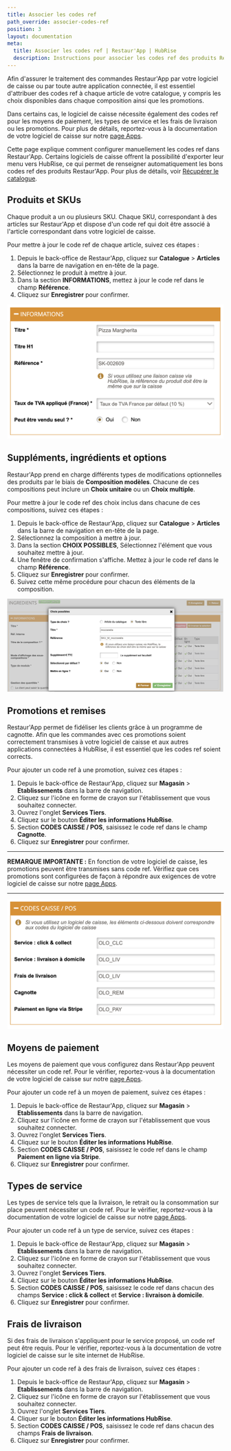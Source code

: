```yaml
---
title: Associer les codes ref
path_override: associer-codes-ref
position: 3
layout: documentation
meta:
  title: Associer les codes ref | Restaur'App | HubRise
  description: Instructions pour associer les codes ref des produits Restaur'App avec ceux d'une autre app. Connectez les apps et synchronisez vos données.
---
```


Afin d'assurer le traitement des commandes Restaur'App par votre logiciel de caisse ou par toute autre application connectée, il est essentiel d'attribuer des codes ref à chaque article de votre catalogue, y compris les choix disponibles dans chaque composition ainsi que les promotions.

Dans certains cas, le logiciel de caisse nécessite également des codes ref pour les moyens de paiement, les types de service et les frais de livraison ou les promotions. Pour plus de détails, reportez-vous à la documentation de votre logiciel de caisse sur notre [page Apps](/apps).

Cette page explique comment configurer manuellement les codes ref dans Restaur'App. Certains logiciels de caisse offrent la possibilité d'exporter leur menu vers HubRise, ce qui permet de renseigner automatiquement les bons codes ref des produits Restaur'App. Pour plus de détails, voir [Récupérer le catalogue](/apps/restaur-app/pull-catalog).

## Produits et SKUs

Chaque produit a un ou plusieurs SKU. Chaque SKU, correspondant à des articles sur Restaur'App et dispose d'un code ref qui doit être associé à l'article correspondant dans votre logiciel de caisse.

Pour mettre à jour le code ref de chaque article, suivez ces étapes :

1. Depuis le back-office de Restaur'App, cliquez sur **Catalogue** > **Articles** dans la barre de navigation en en-tête de la page.
1. Sélectionnez le produit à mettre à jour.
1. Dans la section **INFORMATIONS**, mettez à jour le code ref dans le champ **Référence**.
1. Cliquez sur **Enregistrer** pour confirmer.

![Associer le code ref des articles dans Restaur'App](./images/003-2x-restaur-app-article-sku.png)

## Suppléments, ingrédients et options

Restaur'App prend en charge différents types de modifications optionnelles des produits par le biais de **Composition modèles**. Chacune de ces compositions peut inclure un **Choix unitaire** ou un **Choix multiple**.

Pour mettre à jour le code ref des choix inclus dans chacune de ces compositions, suivez ces étapes :

1. Depuis le back-office de Restaur'App, cliquez sur **Catalogue** > **Articles** dans la barre de navigation en en-tête de la page.
1. Sélectionnez la composition à mettre à jour.
1. Dans la section **CHOIX POSSIBLES**, Sélectionnez l'élément que vous souhaitez mettre à jour.
1. Une fenêtre de confirmation s'affiche. Mettez à jour le code ref dans le champ **Référence**.
1. Cliquez sur **Enregistrer** pour confirmer.
1. Suivez cette même procédure pour chacun des éléments de la composition.

![Associer le code ref des compositions dans Restaur'App](./images/004-2x-restaur-app-composition-sku.png)

## Promotions et remises

Restaur'App permet de fidéliser les clients grâce à un programme de cagnotte. Afin que les commandes avec ces promotions soient correctement transmises à votre logiciel de caisse et aux autres applications connectées à HubRise, il est essentiel que les codes ref soient corrects.

Pour ajouter un code ref à une promotion, suivez ces étapes :

1. Depuis le back-office de Restaur'App, cliquez sur **Magasin** > **Etablissements** dans la barre de navigation.
1. Cliquez sur l'icône en forme de crayon sur l'établissement que vous souhaitez connecter.
1. Ouvrez l'onglet **Services Tiers**.
1. Cliquez sur le bouton **Éditer les informations HubRise**.
1. Section **CODES CAISSE / POS**, saisissez le code ref dans le champ **Cagnotte**.
1. Cliquez sur **Enregistrer** pour confirmer.

---

**REMARQUE IMPORTANTE :** En fonction de votre logiciel de caisse, les promotions peuvent être transmises sans code ref. Vérifiez que ces promotions sont configurées de façon à répondre aux exigences de votre logiciel de caisse sur notre [page Apps](/apps).

---

![Associer les codes ref caisse dans Restaur'App](./images/002-2x-restaur-app-services-type-ref-code.png)

## Moyens de paiement

Les moyens de paiement que vous configurez dans Restaur'App peuvent nécessiter un code ref. Pour le vérifier, reportez-vous à la documentation de votre logiciel de caisse sur notre [page Apps](/apps).

Pour ajouter un code ref à un moyen de paiement, suivez ces étapes :

1. Depuis le back-office de Restaur'App, cliquez sur **Magasin** > **Etablissements** dans la barre de navigation.
1. Cliquez sur l'icône en forme de crayon sur l'établissement que vous souhaitez connecter.
1. Ouvrez l'onglet **Services Tiers**.
1. Cliquez sur le bouton **Éditer les informations HubRise**.
1. Section **CODES CAISSE / POS**, saisissez le code ref dans le champ **Paiement en ligne via Stripe**.
1. Cliquez sur **Enregistrer** pour confirmer.

## Types de service

Les types de service tels que la livraison, le retrait ou la consommation sur place peuvent nécessiter un code ref. Pour le vérifier, reportez-vous à la documentation de votre logiciel de caisse sur notre [page Apps](/apps).

Pour ajouter un code ref à un type de service, suivez ces étapes :

1. Depuis le back-office de Restaur'App, cliquez sur **Magasin** > **Etablissements** dans la barre de navigation.
1. Cliquez sur l'icône en forme de crayon sur l'établissement que vous souhaitez connecter.
1. Ouvrez l'onglet **Services Tiers**.
1. Cliquez sur le bouton **Éditer les informations HubRise**.
1. Section **CODES CAISSE / POS**, saisissez le code ref dans chacun des champs **Service : click & collect** et **Service : livraison à domicile**.
1. Cliquez sur **Enregistrer** pour confirmer.

## Frais de livraison

Si des frais de livraison s'appliquent pour le service proposé, un code ref peut être requis. Pour le vérifier, reportez-vous à la documentation de votre logiciel de caisse sur le site internet de HubRise.

Pour ajouter un code ref à des frais de livraison, suivez ces étapes :

1. Depuis le back-office de Restaur'App, cliquez sur **Magasin** > **Etablissements** dans la barre de navigation.
1. Cliquez sur l'icône en forme de crayon sur l'établissement que vous souhaitez connecter.
1. Ouvrez l'onglet **Services Tiers**.
1. Cliquer sur le bouton **Éditer les informations HubRise**.
1. Section **CODES CAISSE / POS**, saisissez le code ref dans chacun des champs **Frais de livraison**.
1. Cliquez sur **Enregistrer** pour confirmer.
